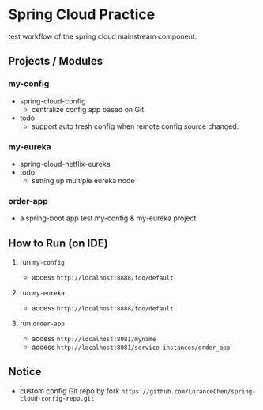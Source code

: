 # Spring Cloud Practice
test workflow of the spring cloud mainstream component.

## Projects / Modules
### my-config
- spring-cloud-config
    - centralize config app based on Git
- todo
    - support auto fresh config when remote config source changed.

### my-eureka
- spring-cloud-netflix-eureka
- todo
    - setting up multiple eureka node
    
### order-app
- a spring-boot app test my-config & my-eureka project
  
## How to Run (on IDE)
1. run `my-config`
    - access `http://localhost:8888/foo/default`

2. run `my-eureka`
    - access `http://localhost:8888/foo/default`
        
3. run `order-app`
    - access `http://localhost:8081/myname`
    - access `http://localhost:8081/service-instances/order_app`

## Notice
- custom config Git repo by fork `https://github.com/LoranceChen/spring-cloud-config-repo.git`